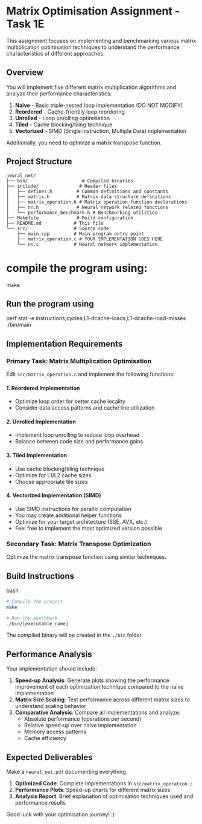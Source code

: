 # Matrix Optimisation Assignment - Task 1E

This assignment focuses on implementing and benchmarking various matrix multiplication optimisation techniques to understand the performance characteristics of different approaches.

## Overview

You will implement five different matrix multiplication algorithms and analyze their performance characteristics:

1. **Naive** - Basic triple-nested loop implementation (DO NOT MODIFY)
2. **Reordered** - Cache-friendly loop reordering
3. **Unrolled** - Loop unrolling optimisation
4. **Tiled** - Cache blocking/tiling technique
5. **Vectorized** - SIMD (Single Instruction, Multiple Data) implementation

Additionally, you need to optimize a matrix transpose function.

## Project Structure

```
neural_net/
├── bin/                    # Compiled binaries
├── include/               # Header files
│   ├── defines.h         # Common definitions and constants
│   ├── matrix.h          # Matrix data structure definitions
│   ├── matrix_operation.h # Matrix operation function declarations
│   ├── nn.h              # Neural network related functions
│   └── performance_benchmark.h # Benchmarking utilities
├── Makefile              # Build configuration
├── README.md            # This file
└── src/                 # Source code
    ├── main.cpp         # Main program entry point
    ├── matrix_operation.c # YOUR IMPLEMENTATION GOES HERE
    └── nn.c             # Neural network implementation
```
# compile the program using:
make
## Run the program using
perf stat -e instructions,cycles,L1-dcache-loads,L1-dcache-load-misses ./bin/main



## Implementation Requirements

### Primary Task: Matrix Multiplication Optimisation

Edit `src/matrix_operation.c` and implement the following functions:

#### 1. Reordered Implementation

- Optimize loop order for better cache locality
- Consider data access patterns and cache line utilization

#### 2. Unrolled Implementation

- Implement loop unrolling to reduce loop overhead
- Balance between code size and performance gains

#### 3. Tiled Implementation

- Use cache blocking/tiling technique
- Optimize for L1/L2 cache sizes
- Choose appropriate tile sizes

#### 4. Vectorized Implementation (SIMD)

- Use SIMD instructions for parallel computation
- You may create additional helper functions
- Optimize for your target architecture (SSE, AVX, etc.)
- Feel free to implement the most optimized version possible

### Secondary Task: Matrix Transpose Optimization

Optimize the matrix transpose function using similar techniques.

## Build Instructions

bash

```bash
# Compile the project
make

# Run the benchmark
./bin/[executable_name]
```

The compiled binary will be created in the `./bin` folder.

## Performance Analysis

Your implementation should include:

1. **Speed-up Analysis**: Generate plots showing the performance improvement of each optimization technique compared to the naive implementation
2. **Matrix Size Scaling**: Test performance across different matrix sizes to understand scaling behavior
3. **Comparative Analysis**: Compare all implementations and analyze:
    - Absolute performance (operations per second)
    - Relative speed-up over naive implementation
    - Memory access patterns
    - Cache efficiency

## Expected Deliverables

Make a `neural_net.pdf`  documenting everything.

1. **Optimized Code**: Complete implementations in `src/matrix_operation.c`
2. **Performance Plots**: Speed-up charts for different matrix sizes
3. **Analysis Report**: Brief explanation of optimisation techniques used and performance results
   
Good luck with your optimisation journey! :)
